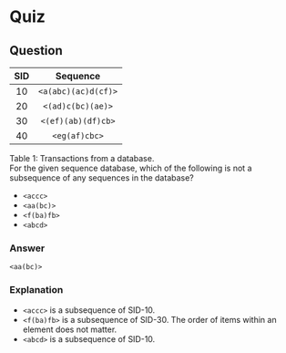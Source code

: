 Quiz
====  

Question
--------  
|SID|    <b>Sequence</b>             |
|:-:|:------------------------------:|
| 10|         `<a(abc)(ac)d(cf)>`    |
| 20|      `<(ad)c(bc)(ae)>`         |
| 30|       `<(ef)(ab)(df)cb>`       |
| 40|          `<eg(af)cbc>`         |  
Table 1: Transactions from a database.  
For the given sequence database, which of the following is not a subsequence of any sequences in the database?  
* `<accc>`  
* `<aa(bc)>`  
* `<f(ba)fb>`  
* `<abcd>`  

### Answer  
`<aa(bc)>`  

### Explanation  
* `<accc>` is a subsequence of SID-10.  
* `<f(ba)fb>` is a subsequence of SID-30. The order of items within an element does not matter.
* `<abcd>` is a subsequence of SID-10.
